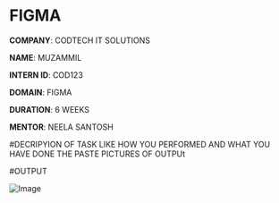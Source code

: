 # FIGMA

**COMPANY**: CODTECH IT SOLUTIONS

**NAME**: MUZAMMIL

**INTERN ID**: COD123

**DOMAIN**: FIGMA

**DURATION**: 6 WEEKS

**MENTOR**: NEELA SANTOSH

#DECRIPYION OF TASK LIKE HOW YOU PERFORMED AND WHAT YOU HAVE DONE THE PASTE PICTURES OF OUTPUt

#OUTPUT

![Image](https://github.com/user-attachments/assets/2c8b1ecd-d310-4507-9420-810498d4a604)
